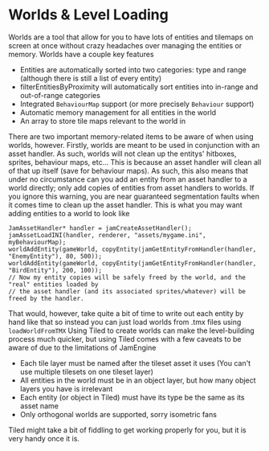 Worlds & Level Loading
======================
Worlds are a tool that allow for you to have lots of entities and tilemaps on
screen at once without crazy headaches over managing the entities or memory.
Worlds have a couple key features

 + Entities are automatically sorted into two categories: type and range (although there is still a list of every entity)
 + filterEntitiesByProximity will automatically sort entities into in-range and out-of-range categories
 + Integrated `BehaviourMap` support (or more precisely `Behaviour` support)
 + Automatic memory management for all entities in the world
 + An array to store tile maps relevant to the world in

There are two important memory-related items to be aware of when using worlds, however.
Firstly, worlds are meant to be used in conjunction with an asset handler. As
such, worlds will not clean up the entitys' hitboxes, sprites, behaviour maps, etc...
This is because an asset handler will clean all of that up itself (save for behaviour maps).
As such, this also means that under no circumstance can you add an entity from an asset handler
to a world directly; only add copies of entities from asset handlers to worlds. 
If you ignore this warning, you are near guaranteed segmentation faults when it comes
time to clean up the asset handler. This is what you may want adding entities to
a world to look like

    JamAssetHandler* handler = jamCreateAssetHandler();
    jamAssetLoadINI(handler, renderer, "assets/mygame.ini", myBehaviourMap);
    worldAddEntity(gameWorld, copyEntity(jamGetEntityFromHandler(handler, "EnemyEntity"), 80, 500));
    worldAddEntity(gameWorld, copyEntity(jamGetEntityFromHandler(handler, "BirdEntity"), 200, 100));
    // Now my entity copies will be safely freed by the world, and the "real" entities loaded by
    // the asset handler (and its associated sprites/whatever) will be freed by the handler.

That would, however, take quite a bit of time to write out each entity by hand like that so
instead you can just load worlds from .tmx files using `loadWorldFromTMX` Using Tiled to
create worlds can make the level-building process much quicker, but using Tiled comes
with a few caveats to be aware of due to the limitations of JamEngine

 + Each tile layer must be named after the tileset asset it uses (You can't use multiple tilesets on one tileset layer)
 + All entities in the world must be in an object layer, but how many object layers you have is irrelevant
 + Each entity (or object in Tiled) must have its type be the same as its asset name
 + Only orthogonal worlds are supported, sorry isometric fans

Tiled might take a bit of fiddling to get working properly for you, but it is very
handy once it is.